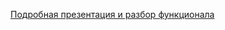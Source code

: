  [Подробная презентация и разбор функционала](https://circular-citron-a0b.notion.site/Runich-2529e9858819472abb55d104d5fcf324)
